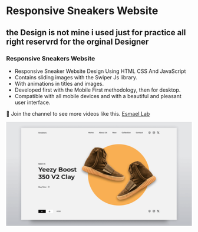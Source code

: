 # Responsive Sneakers Website
## the Design is not mine i used just for practice all right reservrd for the orginal Designer 
### Responsive Sneakers Website

- Responsive Sneaker Website Design Using HTML CSS And JavaScript
- Contains sliding images with the Swiper Js library.
- With animations in titles and images.
- Developed first with the Mobile First methodology, then for desktop.
- Compatible with all mobile devices and with a beautiful and pleasant user interface.

💙 Join the channel to see more videos like this. [Esmael Lab ](https://www.youtube.com/@EsmaelLab)

![preview img](/preview.png)

